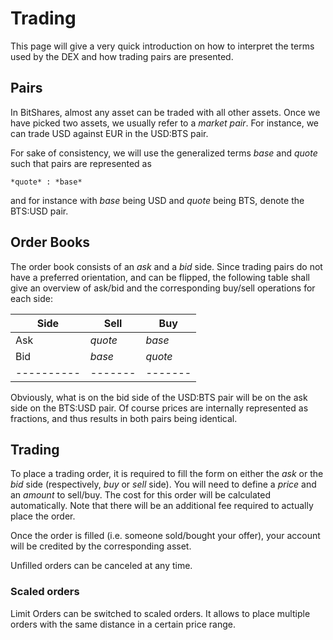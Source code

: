 # Trading

This page will give a very quick introduction on how to interpret the terms used
by the DEX and how trading pairs are presented.

## Pairs

In BitShares, almost any asset can be traded with all other assets. Once we have
picked two assets, we usually refer to a *market pair*. For instance, we can
trade USD against EUR in the USD:BTS pair.

For sake of consistency, we will use the generalized terms *base* and *quote*
such that pairs are represented as

    *quote* : *base*

and for instance with *base* being USD and *quote* being BTS, denote the BTS:USD
pair.

## Order Books

The order book consists of an *ask* and a *bid* side. Since trading pairs do not
have a preferred orientation, and can be flipped, the following table shall give
an overview of ask/bid and the corresponding buy/sell operations for each side:

| Side       | Sell    | Buy     |
| ---------- | ------- | ------- |
| Ask        | *quote* | *base*  |
| Bid        | *base*  | *quote* |
| ---------- | ------- | ------- |

Obviously, what is on the bid side of the USD:BTS pair will be on the ask side
on the BTS:USD pair. Of course prices are internally represented as fractions,
and thus results in both pairs being identical.

## Trading

To place a trading order, it is required to fill the form on either the *ask* or
the *bid* side (respectively, *buy* or *sell* side). You will need to define
a *price* and an *amount* to sell/buy. The cost for this order will be
calculated automatically. Note that there will be an additional fee required to
actually place the order.

Once the order is filled (i.e. someone sold/bought your offer), your account
will be credited by the corresponding asset.

Unfilled orders can be canceled at any time.

### Scaled orders

Limit Orders can be switched to scaled orders. It allows to place multiple orders with the same distance in a certain price range.
